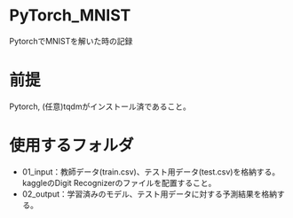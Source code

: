 # PyTorch_MNIST
PytorchでMNISTを解いた時の記録

# 前提
Pytorch, (任意)tqdmがインストール済であること。

# 使用するフォルダ
- 01_input：教師データ(train.csv)、テスト用データ(test.csv)を格納する。kaggleのDigit Recognizerのファイルを配置すること。  
- 02_output：学習済みのモデル、テスト用データに対する予測結果を格納する。
